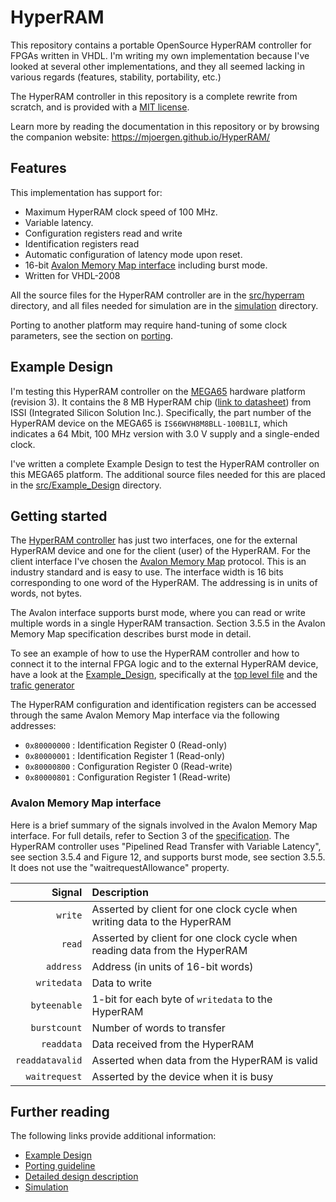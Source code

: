 # HyperRAM

This repository contains a portable OpenSource HyperRAM controller for FPGAs written in VHDL.
I'm writing my own implementation because I've looked at several other implementations, and
they all seemed lacking in various regards (features, stability, portability, etc.)

The HyperRAM controller in this repository is a complete rewrite from scratch,
and is provided with a [MIT license](LICENSE).

Learn more by reading the documentation in this repository or by browsing the companion website: https://mjoergen.github.io/HyperRAM/

## Features

This implementation has support for:

* Maximum HyperRAM clock speed of 100 MHz.
* Variable latency.
* Configuration registers read and write
* Identification registers read
* Automatic configuration of latency mode upon reset.
* 16-bit [Avalon Memory Map interface](doc/Avalon_Interface_Specifications.pdf) including burst mode.
* Written for VHDL-2008

All the source files for the HyperRAM controller are in the
[src/hyperram](src/hyperram) directory, and all files needed for simulation are
in the [simulation](simulation) directory.

Porting to another platform may require hand-tuning of some clock parameters,
see the section on [porting](PORTING.md).

## Example Design

I'm testing this HyperRAM controller on the [MEGA65](https://mega65.org/)
hardware platform (revision 3).  It contains the 8 MB HyperRAM chip ([link to
datasheet](doc/66-67WVH8M8ALL-BLL-938852.pdf)) from ISSI (Integrated Silicon
Solution Inc.).  Specifically, the part number of the HyperRAM device on the
MEGA65 is `IS66WVH8M8BLL-100B1LI`, which indicates a 64 Mbit, 100 MHz version
with 3.0 V supply and a single-ended clock.

I've written a complete Example Design to test the HyperRAM controller on this
MEGA65 platform. The additional source files needed for this are placed in the
[src/Example_Design](src/Example_Design) directory.

## Getting started

The [HyperRAM controller](src/hyperram/hyperram.vhd) has just two interfaces,
one for the external HyperRAM device and one for the client (user) of the
HyperRAM. For the client interface I've chosen the [Avalon Memory
Map](doc/Avalon_Interface_Specifications.pdf) protocol. This is an industry
standard and is easy to use. The interface width is 16 bits corresponding to
one word of the HyperRAM. The addressing is in units of words, not bytes.

The Avalon interface supports burst mode, where you can read or write multiple
words in a single HyperRAM transaction. Section 3.5.5 in the Avalon Memory Map
specification describes burst mode in detail.

To see an example of how to use the HyperRAM controller and how to connect it
to the internal FPGA logic and to the external HyperRAM device, have a look at
the [Example_Design](src/Example_Design), specifically at the [top level
file](src/Example_Design/top.vhd) and the [trafic
generator](src/Example_Design/trafic_gen.vhd)

The HyperRAM configuration and identification registers can be accessed through
the same Avalon Memory Map interface via the following addresses:

* `0x80000000` : Identification Register 0 (Read-only)
* `0x80000001` : Identification Register 1 (Read-only)
* `0x80000800` : Configuration Register 0  (Read-write)
* `0x80000801` : Configuration Register 1  (Read-write)

### Avalon Memory Map interface

Here is a brief summary of the signals involved in the Avalon Memory Map
interface.  For full details, refer to Section 3 of the
[specification](doc/Avalon_Interface_Specifications.pdf).
The HyperRAM controller uses "Pipelined Read Transfer with Variable Latency",
see section 3.5.4 and Figure 12, and supports burst mode, see section 3.5.5.
It does not use the "waitrequestAllowance" property.

Signal          | Description
--------------: | :---------
`write`         | Asserted by client for one clock cycle when writing data to the HyperRAM
`read`          | Asserted by client for one clock cycle when reading data from the HyperRAM
`address`       | Address (in units of 16-bit words)
`writedata`     | Data to write
`byteenable`    | 1-bit for each byte of `writedata` to the HyperRAM
`burstcount`    | Number of words to transfer
`readdata`      | Data received from the HyperRAM
`readdatavalid` | Asserted when data from the HyperRAM is valid
`waitrequest`   | Asserted by the device when it is busy

## Further reading

The following links provide additional information:

* [Example Design](src/Example_Design/README.md)
* [Porting guideline](PORTING.md)
* [Detailed design description](src/hyperram/README.md)
* [Simulation](simulation/README.md)

